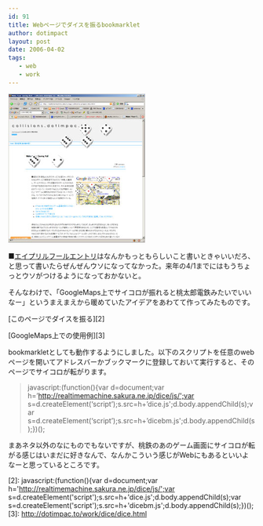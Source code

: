 ```yaml
---
id: 91
title: Webページでダイスを振るbookmarklet
author: dotimpact
layout: post
date: 2006-04-02
tags:
   - web
   - work
---
```

<img class="img_R" src='/hexo/images/wp-content/uploads/2008/02/dice.jpg' alt='dice.jpg' />

■[エイプリルフールエントリ][1]はなんかもっともらしいこと書いときゃいいだろ、と思って書いたらぜんぜんウソになってなかった。来年の4/1までにはもうちょっとウソがつけるようになっておかないと。

そんなわけで、「GoogleMaps上でサイコロが振れると桃太郎電鉄みたいでいいなー」というまえまえから暖めていたアイデアをあわてて作ってみたものです。

[このページでダイスを振る][2]

[GoogleMaps上での使用例][3]

bookmarkletとしても動作するようにしました。以下のスクリプトを任意のwebページを開いてアドレスバーかブックマークに登録しておいて実行すると、そのページでサイコロが転がります。

> javascript:(function(){var d=document;var h=&#8217;http://realtimemachine.sakura.ne.jp/dice/js/';var s=d.createElement(&#8216;script&#8217;);s.src=h+&#8217;dice.js';d.body.appendChild(s);var s=d.createElement(&#8216;script&#8217;);s.src=h+&#8217;dicebm.js';d.body.appendChild(s);})(); 

まあネタ以外のなにものでもないですが、桃鉄のあのゲーム画面にサイコロが転がる感じはいまだに好きなんで、なんかこういう感じがWebにもあるといいよなーと思っているところです。

 [1]: http://realtimemachine.sakura.ne.jp/collisions/event/af2006.html
 [2]: javascript:(function(){var d=document;var h='http://realtimemachine.sakura.ne.jp/dice/js/';var s=d.createElement('script');s.src=h+'dice.js';d.body.appendChild(s);var s=d.createElement('script');s.src=h+'dicebm.js';d.body.appendChild(s);})();
 [3]: http://dotimpac.to/work/dice/dice.html

